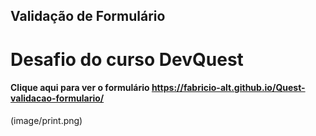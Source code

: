## Validação de Formulário

# Desafio do curso DevQuest

#### Clique aqui para ver o formulário <https://fabricio-alt.github.io/Quest-validacao-formulario/>

(image/print.png)
